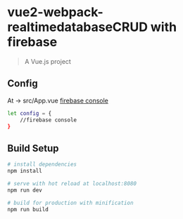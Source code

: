 # vue2-webpack-realtimedatabaseCRUD with firebase

> A Vue.js project
## Config
At -> src/App.vue     [firebase console](https://console.firebase.google.com/)
``` bash
let config = {
    //firebase console
}
```
## Build Setup

``` bash
# install dependencies
npm install

# serve with hot reload at localhost:8080
npm run dev

# build for production with minification
npm run build
```

